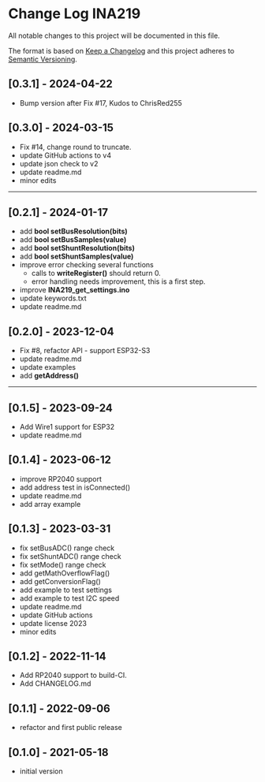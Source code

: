 # Change Log INA219

All notable changes to this project will be documented in this file.

The format is based on [Keep a Changelog](http://keepachangelog.com/)
and this project adheres to [Semantic Versioning](http://semver.org/).


## [0.3.1] - 2024-04-22
- Bump version after Fix #17, Kudos to ChrisRed255


## [0.3.0] - 2024-03-15
- Fix #14, change round to truncate.
- update GitHub actions to v4
- update json check to v2
- update readme.md
- minor edits

----

## [0.2.1] - 2024-01-17
- add **bool setBusResolution(bits)**
- add **bool setBusSamples(value)**
- add **bool setShuntResolution(bits)**
- add **bool setShuntSamples(value)**
- improve error checking several functions
  - calls to **writeRegister()** should return 0.
  - error handling needs improvement, this is a first step.
- improve **INA219_get_settings.ino**
- update keywords.txt
- update readme.md

## [0.2.0] - 2023-12-04
- Fix #8, refactor API - support ESP32-S3
- update readme.md
- update examples
- add **getAddress()**

----

## [0.1.5] - 2023-09-24
- Add Wire1 support for ESP32
- update readme.md

## [0.1.4] - 2023-06-12
- improve RP2040 support
- add address test in isConnected()
- update readme.md
- add array example

## [0.1.3] - 2023-03-31
- fix setBusADC() range check
- fix setShuntADC() range check
- fix setMode() range check
- add getMathOverflowFlag()
- add getConversionFlag()
- add example to test settings
- add example to test I2C speed
- update readme.md
- update GitHub actions
- update license 2023
- minor edits

## [0.1.2] - 2022-11-14
- Add RP2040 support to build-CI.
- Add CHANGELOG.md

## [0.1.1] - 2022-09-06
- refactor and first public release

## [0.1.0] - 2021-05-18
- initial version


